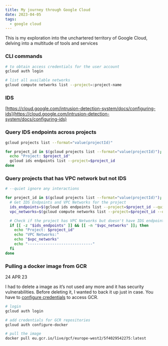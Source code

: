 ```yaml
---
title: My journey through Google Cloud
date: 2023-04-05
tags:
  - google cloud
---
```


This is my exploration into the unchartered territory of Google Cloud, delving into a multitude of tools and services

### CLI commands

```bash
# to obtain access credentials for the user account
gcloud auth login

# list all available networks
gcloud compute networks list --project=:project-name
```

### IDS

[https://cloud.google.com/intrusion-detection-system/docs/configuring-ids](https://cloud.google.com/intrusion-detection-system/docs/configuring-ids)

### Query IDS endpoints across projects

```bash
gcloud projects list --format="value(projectId)"

for project_id in $(gcloud projects list --format="value(projectId)"); do
  echo "Project: $project_id"
  gcloud ids endpoints list --project=$project_id
done
```

### Query projects that has VPC network but not IDS

```bash
# --quiet ignore any interactions

for project_id in $(gcloud projects list --format="value(projectId)"); do
  # Get IDS Endpoints and VPC Networks for the project
  ids_endpoints=$(gcloud ids endpoints list --project=$project_id --quiet --format="value(NAME)")
  vpc_networks=$(gcloud compute networks list --project=$project_id --quiet --format="value(NAME)")

  # Check if the project has VPC Networks but doesn't have IDS endpoints
  if [[ -z "$ids_endpoints" ]] && [[ -n "$vpc_networks" ]]; then
    echo "Project: $project_id"
    echo "VPC Networks:"
    echo "$vpc_networks"
    echo "-----------------------------"
  fi
done
```

### Pulling a docker image from GCR

24 APR 23

I had to delete a image as it’s not used any more and it has security vulnerabilities. Before deleting it, I wanted to back it up just in case. You have to [configure credentials](https://cloud.google.com/container-registry/docs/advanced-authentication#gcloud-helper) to access GCR.

```bash
# login
gcloud auth login

# add credentials for GCR repositories
gcloud auth configure-docker

# pull the image
docker pull eu.gcr.io/live/gcf/europe-west2/5f4029542275:latest
```

